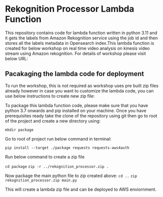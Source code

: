 # Rekognition Processor Lambda Function
This repository contains code for lambda function written in python 3.11 and it gets the labels from Amazon Rekognition service using the job id and then stores all the labels metadata in Opensearch index.This lambda function is created for below workshop on real time video analysis on kinesis video stream using Amazon rekognition. For details of workshop please visit below URL:

<Workshop URL>

## Pacakaging the lambda code for deployment
To run the workshop, this is not required as workshop uses pre built zip files already however in case you want to customize the lambda code, you can use below instructions to create new zip file:

To package this lambda function code, please make sure that you have python 3.7 onwards and pip installed on your machine. Once you have prerequisites ready take the clone of the repository using git then go to root of the project and create a new directory using:

`mkdir package`

Go to root of project run below command in terminal:

`pip install --target ./package requests requests-aws4auth`

Run below command to create a zip file

`cd package`
`zip -r ../rekognition_processor.zip .`

Now package the main python file to zip created above:
`cd ..`
`zip rekognition_processor.zip main.py`

This will create a lambda zip file and can be deployed to AWS enviornment.
